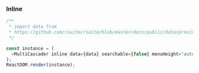 ### Inline

<!--start-code-->

```js
/**
 * import data from
 * https://github.com/rsuite/rsuite/blob/master/docs/public/data/province-simplified.json
 */

const instance = (
  <MultiCascader inline data={data} searchable={false} menuHeight="auto" menuWidth={180} />
);
ReactDOM.render(instance);
```

<!--end-code-->
